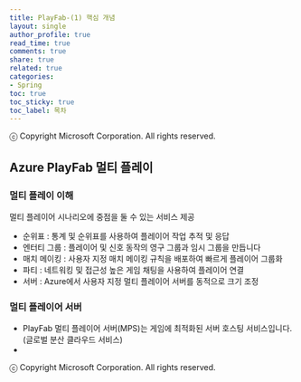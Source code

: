 ```yaml
---
title: PlayFab-(1) 핵심 개념
layout: single
author_profile: true
read_time: true
comments: true
share: true
related: true
categories:
- Spring
toc: true
toc_sticky: true
toc_label: 목차
---
```


ⓒ Copyright Microsoft Corporation. All rights reserved.

## Azure PlayFab 멀티 플레이

### 멀티 플레이 이해 
멀티 플레이어 시나리오에 중점을 둘 수 있는 서비스 제공

- 순위표 : 통계 및 순위표를 사용하여 플레이어 작업 추적 및 응답
- 엔터티 그룹 : 플레이어 및 신호 동작의 영구 그룹과 임시 그룹을 만듭니다 
- 매치 메이킹 : 사용자 지정 매치 메이킹 규칙을 배포하여 빠르게 플레이어 그룹화
- 파티 : 네트워킹 및 접근성 높은 게임 채팅을 사용하여 플레이어 연결
- 서버 : Azure에서 사용자 지정 멀티 플레이어 서버를 동적으로 크기 조정

### 멀티 플레이어 서버
- PlayFab 멀티 플레이어 서버(MPS)는 게임에 최적화된 서버 호스팅 서비스입니다. (글로벌 분산 클라우드 서비스)
- 


ⓒ Copyright Microsoft Corporation. All rights reserved.